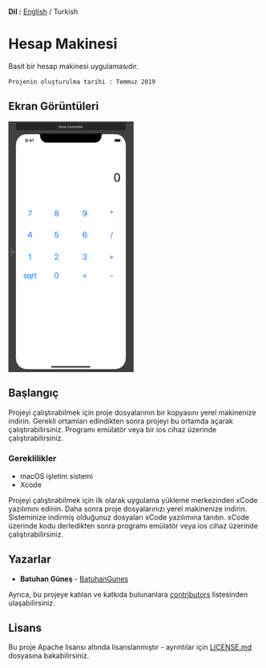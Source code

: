 **Dil :** [English](https://github.com/BatuhanGunes/CalculatorForPhone) / Turkish

# Hesap Makinesi

Basit bir hesap makinesi uygulamasıdır.

```
Projenin oluşturulma tarihi : Temmuz 2019
```

## Ekran Görüntüleri

<img align="center" width="250" height="500" src="https://github.com/BatuhanGunes/CalculatorForPhone/blob/master/Screenshots/Calculator.png"> 

## Başlangıç

Projeyi çalıştırabilmek için proje dosyalarının bir kopyasını yerel makinenize indirin. Gerekli ortamları edindikten sonra projeyi bu ortamda açarak çalıştırabilirsiniz. Programı emülatör veya bir ios cihaz üzerinde çalıştırabilirsiniz.

### Gereklilikler

- macOS işletim sistemi
- Xcode

Projeyi çalıştırabilmek için ilk olarak uygulama yükleme merkezinden xCode yazılımını edinin. Daha sonra proje dosyalarınızı yerel makinenize indirin. Sisteminize indirmiş olduğunuz dosyaları xCode yazılımına tanıtın. xCode üzerinde kodu derledikten sonra programı emülatör veya ios cihaz üzerinde çalıştırabilirsiniz.

## Yazarlar

* **Batuhan Güneş**  - [BatuhanGunes](https://github.com/BatuhanGunes)

Ayrıca, bu projeye katılan ve katkıda bulunanlara [contributors](https://github.com/BatuhanGunes/CalculatorForPhone/graphs/contributors) listesinden ulaşabilirsiniz.

## Lisans

Bu proje Apache lisansı altında lisanslanmıştır - ayrıntılar için [LICENSE.md](https://github.com/BatuhanGunes/CalculatorForPhone/blob/master/LICENSE) dosyasına bakabilirsiniz.

